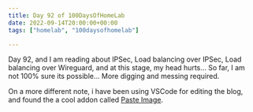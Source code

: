```yaml
---
title: Day 92 of 100DaysOfHomeLab
date: 2022-09-14T20:00:00+00:00
tags: ["homelab", "100daysofhomelab"]

---
```


Day 92, and I am reading about IPSec, Load balancing over IPSec, Load balancing over Wireguard, and at this stage, my head hurts... So far, I am not 100% sure its possible... More digging and messing required.

On a more different note, i have been using VSCode for editing the blog, and found the a cool addon called [Paste Image](https://marketplace.visualstudio.com/items?itemName=mushan.vscode-paste-image).
